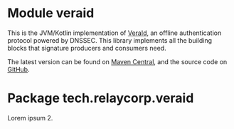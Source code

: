 # Module veraid

This is the JVM/Kotlin implementation of [VeraId](https://veraid.net), an offline authentication protocol powered by DNSSEC. This library implements all the building blocks that signature producers and consumers need.

The latest version can be found on [Maven Central](https://central.sonatype.com/artifact/tech.relaycorp/veraid), and the source code on [GitHub](https://github.com/relaycorp/veraid-jvm).

# Package tech.relaycorp.veraid

Lorem ipsum 2.
